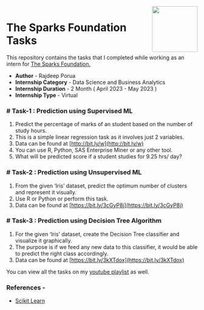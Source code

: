 <img align = right height = 120 width = 120 src = https://www.thesparksfoundationsingapore.org/images/logo_small.png>

#  The Sparks Foundation Tasks


This repository contains the tasks that I completed while working as an intern for [The Sparks Foundation.](https://www.thesparksfoundationsingapore.org/)
- **Author**              - Rajdeep Porua
- **Internship Category** - Data Science and Business Analytics
- **Internship Duration** - 2 Month ( April 2023 - May 2023  )
- **Internship Type**     - Virtual

### # Task-1 : Prediction using Supervised ML 

1. Predict the percentage of marks of an student based on the number of study hours.
2. This is a simple linear regression task as it involves just 2 variables.
3. Data can be found at [http://bit.ly/w](http://bit.ly/w)
4. You can use R, Python, SAS Enterprise Miner or any other tool.
5. What will be predicted score if a student studies for 9.25 hrs/ day?

### # Task-2 : Prediction using Unsupervised ML 

1. From the given ‘Iris’ dataset, predict the optimum number of clusters and represent it visually.
2. Use R or Python or perform this task.
3. Data can be found at [https://bit.ly/3cGyP8j](https://bit.ly/3cGyP8j)

### # Task-3 : Prediction using Decision Tree Algorithm

1. For the given ‘Iris’ dataset, create the Decision Tree classifier and visualize it graphically.
2. The purpose is if we feed any new data to this classifier, it would be able to predict the right class accordingly.
3. Data can be found at [https://bit.ly/3kXTdox](https://bit.ly/3kXTdox)



You can view all the tasks on my [youtube playlist](https://www.youtube.com/playlist?list=PLWZdrZjnQkJAYobB5LTLfxcGzaGjjrLI0) as well.

 ### References -
 - [Scikit Learn](https://scikit-learn.org/stable/)
 







